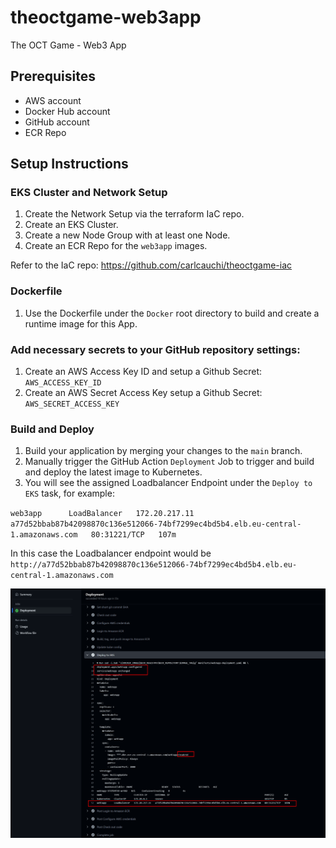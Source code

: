 # theoctgame-web3app
The OCT Game - Web3 App

## Prerequisites

- AWS account
- Docker Hub account
- GitHub account
- ECR Repo

## Setup Instructions

### EKS Cluster and Network Setup

1. Create the Network Setup via the terraform IaC repo.
2. Create an EKS Cluster.
3. Create a new Node Group with at least one Node.
4. Create an ECR Repo for the `web3app` images.

Refer to the IaC repo: https://github.com/carlcauchi/theoctgame-iac

### Dockerfile

1. Use the Dockerfile under the `Docker` root directory to build and create a runtime image for this App.

### Add necessary secrets to your GitHub repository settings:

1. Create an AWS Access Key ID and setup a Github Secret: `AWS_ACCESS_KEY_ID`
2. Create an AWS Secret Access Key setup a Github Secret: `AWS_SECRET_ACCESS_KEY`

### Build and Deploy

1. Build your application by merging your changes to the `main` branch.
2. Manually trigger the GitHub Action `Deployment` Job to trigger and build and deploy the latest image to Kubernetes.
3. You will see the assigned Loadbalancer Endpoint under the `Deploy to EKS` task, for example:

`web3app      LoadBalancer   172.20.217.11   a77d52bbab87b42098870c136e512066-74bf7299ec4bd5b4.elb.eu-central-1.amazonaws.com   80:31221/TCP   107m`

   In this case the Loadbalancer endpoint would be `http://a77d52bbab87b42098870c136e512066-74bf7299ec4bd5b4.elb.eu-central-1.amazonaws.com`

![Deployment Process](image.png)